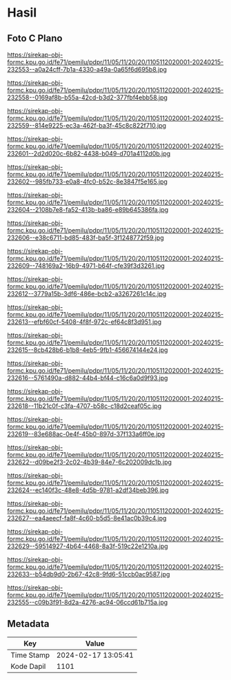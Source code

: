 # Hasil

## Foto C Plano

https://sirekap-obj-formc.kpu.go.id/fe71/pemilu/pdpr/11/05/11/20/20/1105112020001-20240215-232553--a0a24cff-7b1a-4330-a49a-0a65f6d695b8.jpg

https://sirekap-obj-formc.kpu.go.id/fe71/pemilu/pdpr/11/05/11/20/20/1105112020001-20240215-232558--0169af8b-b55a-42cd-b3d2-377fbf4ebb58.jpg

https://sirekap-obj-formc.kpu.go.id/fe71/pemilu/pdpr/11/05/11/20/20/1105112020001-20240215-232559--814e9225-ec3a-462f-ba3f-45c8c822f710.jpg

https://sirekap-obj-formc.kpu.go.id/fe71/pemilu/pdpr/11/05/11/20/20/1105112020001-20240215-232601--2d2d020c-6b82-4438-b049-d701a4112d0b.jpg

https://sirekap-obj-formc.kpu.go.id/fe71/pemilu/pdpr/11/05/11/20/20/1105112020001-20240215-232602--985fb733-e0a8-4fc0-b52c-8e3847f5e165.jpg

https://sirekap-obj-formc.kpu.go.id/fe71/pemilu/pdpr/11/05/11/20/20/1105112020001-20240215-232604--2108b7e8-fa52-413b-ba86-e89b645386fa.jpg

https://sirekap-obj-formc.kpu.go.id/fe71/pemilu/pdpr/11/05/11/20/20/1105112020001-20240215-232606--e38c6711-bd85-483f-ba5f-3f1248772f59.jpg

https://sirekap-obj-formc.kpu.go.id/fe71/pemilu/pdpr/11/05/11/20/20/1105112020001-20240215-232609--748169a2-16b9-4971-b64f-cfe39f3d3261.jpg

https://sirekap-obj-formc.kpu.go.id/fe71/pemilu/pdpr/11/05/11/20/20/1105112020001-20240215-232612--3779a15b-3df6-486e-bcb2-a3267261c14c.jpg

https://sirekap-obj-formc.kpu.go.id/fe71/pemilu/pdpr/11/05/11/20/20/1105112020001-20240215-232613--efbf60cf-5408-4f8f-972c-ef64c8f3d951.jpg

https://sirekap-obj-formc.kpu.go.id/fe71/pemilu/pdpr/11/05/11/20/20/1105112020001-20240215-232615--8cb428b6-b1b8-4eb5-9fb1-456674144e24.jpg

https://sirekap-obj-formc.kpu.go.id/fe71/pemilu/pdpr/11/05/11/20/20/1105112020001-20240215-232616--5761490a-d882-44b4-bf44-c16c6a0d9f93.jpg

https://sirekap-obj-formc.kpu.go.id/fe71/pemilu/pdpr/11/05/11/20/20/1105112020001-20240215-232618--11b21c0f-c3fa-4707-b58c-c18d2ceaf05c.jpg

https://sirekap-obj-formc.kpu.go.id/fe71/pemilu/pdpr/11/05/11/20/20/1105112020001-20240215-232619--83e688ac-0e4f-45b0-897d-37f133a6ff0e.jpg

https://sirekap-obj-formc.kpu.go.id/fe71/pemilu/pdpr/11/05/11/20/20/1105112020001-20240215-232622--d09be2f3-2c02-4b39-84e7-6c202009dc1b.jpg

https://sirekap-obj-formc.kpu.go.id/fe71/pemilu/pdpr/11/05/11/20/20/1105112020001-20240215-232624--ec140f3c-48e8-4d5b-9781-a2df34beb396.jpg

https://sirekap-obj-formc.kpu.go.id/fe71/pemilu/pdpr/11/05/11/20/20/1105112020001-20240215-232627--ea4aeecf-fa8f-4c60-b5d5-8e41ac0b39c4.jpg

https://sirekap-obj-formc.kpu.go.id/fe71/pemilu/pdpr/11/05/11/20/20/1105112020001-20240215-232629--59514927-4b64-4468-8a3f-519c22e1210a.jpg

https://sirekap-obj-formc.kpu.go.id/fe71/pemilu/pdpr/11/05/11/20/20/1105112020001-20240215-232633--b54db9d0-2b67-42c8-9fd6-51ccb0ac9587.jpg

https://sirekap-obj-formc.kpu.go.id/fe71/pemilu/pdpr/11/05/11/20/20/1105112020001-20240215-232555--c09b3f91-8d2a-4276-ac94-06ccd61b715a.jpg


## Metadata

| Key        | Value               |
| ---------- | ------------------- |
| Time Stamp | 2024-02-17 13:05:41 |
| Kode Dapil | 1101                |



